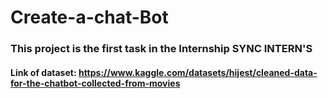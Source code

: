 # Create-a-chat-Bot
### This project is the first task in the Internship SYNC INTERN'S
#### Link of dataset: https://www.kaggle.com/datasets/hijest/cleaned-data-for-the-chatbot-collected-from-movies
